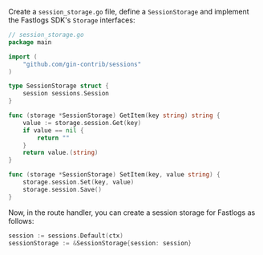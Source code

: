 Create a `session_storage.go` file, define a `SessionStorage` and implement the Fastlogs SDK's `Storage` interfaces:

```go
// session_storage.go
package main

import (
	"github.com/gin-contrib/sessions"
)

type SessionStorage struct {
	session sessions.Session
}

func (storage *SessionStorage) GetItem(key string) string {
	value := storage.session.Get(key)
	if value == nil {
		return ""
	}
	return value.(string)
}

func (storage *SessionStorage) SetItem(key, value string) {
	storage.session.Set(key, value)
	storage.session.Save()
}
```

Now, in the route handler, you can create a session storage for Fastlogs as follows:

```go
session := sessions.Default(ctx)
sessionStorage := &SessionStorage{session: session}
```
